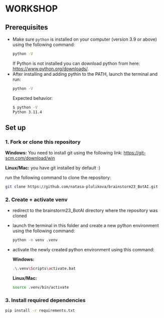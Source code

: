 # WORKSHOP

## Prerequisites

- Make sure `python` is installed on your computer (version 3.9 or above) using the following command:
    ```bash 
    python -V
    ```
    If Python is not installed you can download python from here: https://www.python.org/downloads/.
- After installing and adding pythin to the PATH, launch the terminal and run:  
    ```bash 
    python -V
    ```
    Expected behavior:
    ```bash
    $ python -V
    Python 3.11.4
    ```
## Set up
### 1. Fork or clone this repository
**Windows:** 
You need to install git using the following link: https://git-scm.com/download/win

**Linux/Mac:** 
you have git installed by default :)

run the following command to clone the repository:
  ```bash
  git clone https://github.com/natasa-plulikova/brainstorm23_BotAI.git
   ```
   
### 2. Create + activate venv
- redirect to the brainstorm23_BotAI directory where the repository was cloned
- launch the terminal in this folder and create a new python environment using the following command:
    ```bash
    python -m venv .venv
    ```
- activate the newly created python environment using this command:

    **Windows:**
    ```bash
    .\.venv\Scripts\activate.bat
    ```
    **Linux/Mac:**
    ```bash
    source .venv/bin/activate
    ```
### 3. Install required dependencies
   ```bash
   pip install -r requirements.txt
   ```
